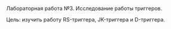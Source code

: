 Лабораторная работа №3. Исследование работы триггеров.

Цель: изучить работу RS-триггера, JK-триггера и D-триггера.
